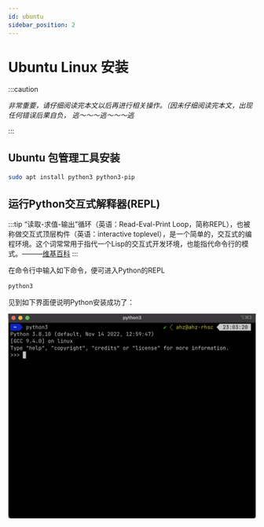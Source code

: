 ```yaml
---
id: ubuntu
sidebar_position: 2
---
```


# Ubuntu Linux 安装

:::caution

*非常重要，请仔细阅读完本文以后再进行相关操作。（因未仔细阅读完本文，出现任何错误后果自负， 逃～～～逃～～～逃*

:::

## Ubuntu 包管理工具安装

```bash
sudo apt install python3 python3-pip
```

## 运行Python交互式解释器(REPL)

:::tip
“读取-求值-输出”循环（英语：Read-Eval-Print Loop，简称REPL），也被称做交互式顶层构件（英语：interactive toplevel），是一个简单的，交互式的编程环境。这个词常常用于指代一个Lisp的交互式开发环境，也能指代命令行的模式。———[维基百科](https://zh.m.wikipedia.org/zh-hans/%E8%AF%BB%E5%8F%96%EF%B9%A3%E6%B1%82%E5%80%BC%EF%B9%A3%E8%BE%93%E5%87%BA%E5%BE%AA%E7%8E%AF)
:::

在命令行中输入如下命令，便可进入Python的REPL
```bash
python3
```

见到如下界面便说明Python安装成功了：

![](./img/ubuntu_python_repl.png)